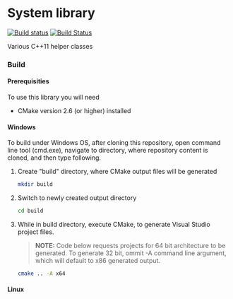 # System library

[![Build status](https://ci.appveyor.com/api/projects/status/f6xatihwk1kgji85/branch/master?svg=true)](https://ci.appveyor.com/project/m4x1m1l14n/system/branch/master)
[![Build Status](https://travis-ci.org/m4x1m1l14n/System.svg?branch=master)](https://travis-ci.org/m4x1m1l14n/System)

Various C++11 helper classes


### Build
#### Prerequisities

To use this library you will need
* CMake version 2.6 (or higher) installed

#### Windows

To build under Windows OS, after cloning this repository, open command line tool (cmd.exe), navigate to directory, where repository content is cloned, and then type following.

1. Create "build" directory, where CMake output files will be generated

	```bash
	mkdir build
	```

2. Switch to newly created output directory

	```bash
	cd build
	```

3. While in build directory, execute CMake, to generate Visual Studio project files.

	> **NOTE:**
	> Code below requests projects for 64 bit architecture to be generated. To generate 32 bit, ommit -A command line argument, which will default to x86 generated output.

	```bash
	cmake .. -A x64
	```

#### Linux

